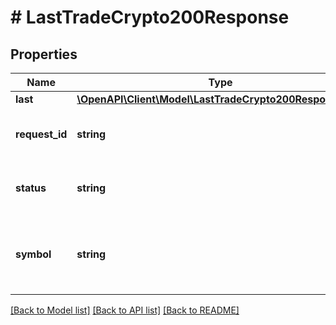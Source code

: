 # # LastTradeCrypto200Response

## Properties

Name | Type | Description | Notes
------------ | ------------- | ------------- | -------------
**last** | [**\OpenAPI\Client\Model\LastTradeCrypto200ResponseLast**](LastTradeCrypto200ResponseLast.md) |  | [optional]
**request_id** | **string** | A request id assigned by the server. |
**status** | **string** | The status of this request&#39;s response. |
**symbol** | **string** | The symbol pair that was evaluated from the request. |

[[Back to Model list]](../../README.md#models) [[Back to API list]](../../README.md#endpoints) [[Back to README]](../../README.md)
